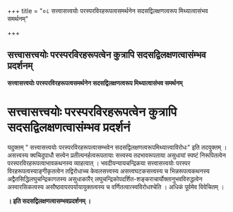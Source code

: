 +++
title = "०८ सत्त्वासत्त्वयोः परस्परविरहरूपत्वसमर्थनेन सदसद्विलक्षणत्वरूप मिथ्यात्वासंभव समर्थनम्"

+++


## सत्त्वासत्त्वयोः परस्परविरहरूपत्वेन कुत्रापि सदसद्विलक्षणत्वासंम्भव प्रदर्शनम्

**सत्त्वासत्त्वयोः परस्परविरहरूपत्वसमर्थनेन सदसद्विलक्षणत्वरूप मिथ्यात्वासंभव समर्थनम्**

# **सत्त्वासत्त्वयोः** परस्परविरहरूपत्वेन कुत्रापि सदसद्विलक्षणत्वासंम्भव प्रदर्शनं

यदुक्तम् " सत्त्वासत्त्वयोः परस्परविरहरूपत्वासम्भवेन सदसद्विलक्षणत्वरूपमिथ्यात्त्वाविरोधः" इति तदयुक्तम् । असत्त्वस्य क्वचिदुपाधौ सत्त्वेन प्रतीत्यनर्हत्वरूपतायाः सत्त्वस्य तदभावरूपताया असुधायां स्पष्टं निरूपितत्वेन परस्परविरहरूपत्वाभावकथनस्य व्याहत्वात् । भवदीयन्यायचन्द्रिकया सत्त्वासत्त्वयोः परस्पर विरहरूपत्वस्याङ्गीकृतत्वेन तद्विरोधाच्च केवलसत्त्वस्य असत्त्वघटकसत्त्वस्य च भिन्नरूपत्वकथनस्य अद्वैतसिद्धिलघुचन्द्रिकागतस्य असुधाकारैर् लघुचन्द्रिकोपदर्शित-शङ्कराचार्योक्तानुभवविरुद्धत्वेन अस्वारसिकत्वस्य असौष्ठवापरपर्यायायुक्तत्वस्य च वर्णितत्वात्स्वविरोधश्चेति । अधिकं पूर्वमेव विवेचितम् ।

**। इति सदसद्विलक्षणत्वासम्भवप्रदर्शनम् ।**

